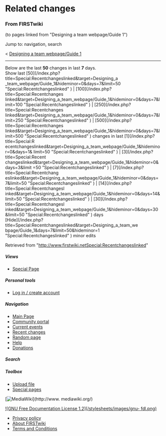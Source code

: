 # Related changes

### From FIRSTwiki

(to pages linked from "Designing a team webpage/Guide 1")

Jump to: navigation, search

&lt; [Designing a team webpage/Guide
1](/index.php?title=Designing_a_team_webpage/Guide_1&redirect=no "Designing a
team webpage/Guide 1" )  

* * *

Below are the last **50** changes in last **7** days.  
Show last [50](/index.php?title=Special:Recentchangeslinked&target=Designing_a
_team_webpage/Guide_1&hideminor=0&days=7&limit=50
"Special:Recentchangeslinked" ) | [100](/index.php?title=Special:Recentchanges
linked&target=Designing_a_team_webpage/Guide_1&hideminor=0&days=7&limit=100
"Special:Recentchangeslinked" ) | [250](/index.php?title=Special:Recentchanges
linked&target=Designing_a_team_webpage/Guide_1&hideminor=0&days=7&limit=250
"Special:Recentchangeslinked" ) | [500](/index.php?title=Special:Recentchanges
linked&target=Designing_a_team_webpage/Guide_1&hideminor=0&days=7&limit=500
"Special:Recentchangeslinked" ) changes in last [1](/index.php?title=Special:R
ecentchangeslinked&target=Designing_a_team_webpage/Guide_1&hideminor=0&days=1&
limit=50 "Special:Recentchangeslinked" ) | [3](/index.php?title=Special:Recent
changeslinked&target=Designing_a_team_webpage/Guide_1&hideminor=0&days=3&limit
=50 "Special:Recentchangeslinked" ) | [7](/index.php?title=Special:Recentchang
eslinked&target=Designing_a_team_webpage/Guide_1&hideminor=0&days=7&limit=50
"Special:Recentchangeslinked" ) | [14](/index.php?title=Special:Recentchangesl
inked&target=Designing_a_team_webpage/Guide_1&hideminor=0&days=14&limit=50
"Special:Recentchangeslinked" ) | [30](/index.php?title=Special:Recentchangesl
inked&target=Designing_a_team_webpage/Guide_1&hideminor=0&days=30&limit=50
"Special:Recentchangeslinked" ) days  
[Hide](/index.php?title=Special:Recentchangeslinked&target=Designing_a_team_we
bpage/Guide_1&days=7&limit=50&hideminor=1 "Special:Recentchangeslinked" )
minor edits

Retrieved from
"<http://www.firstwiki.netSpecial:Recentchangeslinked>"

##### Views

  * [Special Page](Special:Recentchangeslinked/Designing_a_team_webpage/Guide_1)

##### Personal tools

  * [Log in / create account](/index.php?title=Special:Userlogin&returnto=Special:Recentchangeslinked)

[](Main_Page "Main Page" )

##### Navigation

  * [Main Page](Main_Page)
  * [Community portal](FIRSTwiki:Community_portal)
  * [Current events](Current_events)
  * [Recent changes](Special:Recentchanges)
  * [Random page](Special:Random)
  * [Help](Help:Contents)
  * [Donations](FIRSTwiki:Site_support)

##### Search



##### Toolbox

  * [Upload file](Special:Upload)
  * [Special pages](Special:Specialpages)

[![MediaWiki](/skins/common/images/poweredby_mediawiki_88x31.png)](http://www.
mediawiki.org/)

[![GNU Free Documentation License 1.2](/stylesheets/images/gnu-
fdl.png)](http://www.gnu.org/copyleft/fdl.html)

  * [Privacy policy](FIRSTwiki:Privacy_policy "FIRSTwiki:Privacy policy" )
  * [About FIRSTwiki](FIRSTwiki:About "FIRSTwiki:About" )
  * [Terms and Conditions](FIRSTwiki:Terms_and_conditions "FIRSTwiki:Terms and conditions" )

